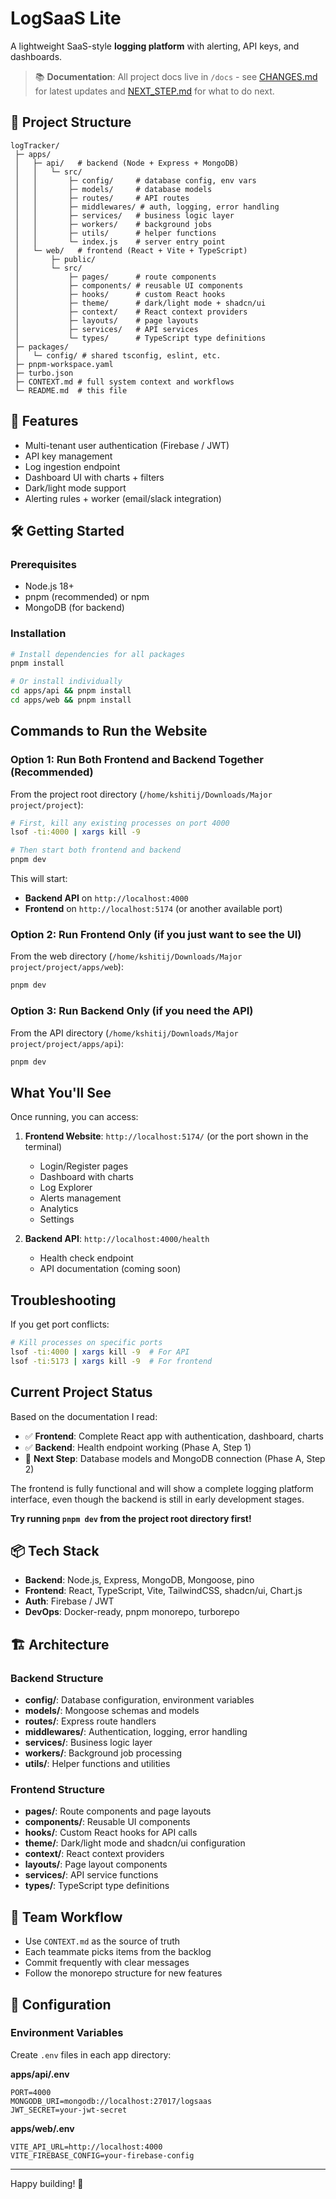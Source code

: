 # LogSaaS Lite

A lightweight SaaS-style **logging platform** with alerting, API keys, and dashboards.

> 📚 **Documentation**: All project docs live in `/docs` - see [CHANGES.md](docs/CHANGES.md) for latest updates and [NEXT_STEP.md](docs/NEXT_STEP.md) for what to do next.

## 📂 Project Structure

```
logTracker/
 ├─ apps/
 │   ├─ api/   # backend (Node + Express + MongoDB)
 │   │   └─ src/
 │   │       ├─ config/     # database config, env vars
 │   │       ├─ models/     # database models
 │   │       ├─ routes/     # API routes
 │   │       ├─ middlewares/ # auth, logging, error handling
 │   │       ├─ services/   # business logic layer
 │   │       ├─ workers/    # background jobs
 │   │       ├─ utils/      # helper functions
 │   │       └─ index.js    # server entry point
 │   └─ web/   # frontend (React + Vite + TypeScript)
 │       ├─ public/
 │       └─ src/
 │           ├─ pages/      # route components
 │           ├─ components/ # reusable UI components
 │           ├─ hooks/      # custom React hooks
 │           ├─ theme/      # dark/light mode + shadcn/ui
 │           ├─ context/    # React context providers
 │           ├─ layouts/    # page layouts
 │           ├─ services/   # API services
 │           └─ types/      # TypeScript type definitions
 ├─ packages/
 │   └─ config/ # shared tsconfig, eslint, etc.
 ├─ pnpm-workspace.yaml
 ├─ turbo.json
 ├─ CONTEXT.md # full system context and workflows
 └─ README.md  # this file
```

## 🚀 Features
- Multi-tenant user authentication (Firebase / JWT)
- API key management
- Log ingestion endpoint
- Dashboard UI with charts + filters
- Dark/light mode support
- Alerting rules + worker (email/slack integration)

## 🛠️ Getting Started

### Prerequisites
- Node.js 18+ 
- pnpm (recommended) or npm
- MongoDB (for backend)

### Installation
```bash
# Install dependencies for all packages
pnpm install

# Or install individually
cd apps/api && pnpm install
cd apps/web && pnpm install
```

## Commands to Run the Website

### Option 1: Run Both Frontend and Backend Together (Recommended)
From the project root directory (`/home/kshitij/Downloads/Major project/project`):

```bash
# First, kill any existing processes on port 4000
lsof -ti:4000 | xargs kill -9

# Then start both frontend and backend
pnpm dev
```

This will start:
- **Backend API** on `http://localhost:4000`
- **Frontend** on `http://localhost:5174` (or another available port)

### Option 2: Run Frontend Only (if you just want to see the UI)
From the web directory (`/home/kshitij/Downloads/Major project/project/apps/web`):

```bash
pnpm dev
```

### Option 3: Run Backend Only (if you need the API)
From the API directory (`/home/kshitij/Downloads/Major project/project/apps/api`):

```bash
pnpm dev
```

## What You'll See

Once running, you can access:

1. **Frontend Website**: `http://localhost:5174/` (or the port shown in the terminal)
   - Login/Register pages
   - Dashboard with charts
   - Log Explorer
   - Alerts management
   - Analytics
   - Settings

2. **Backend API**: `http://localhost:4000/health`
   - Health check endpoint
   - API documentation (coming soon)

## Troubleshooting

If you get port conflicts:

```bash
# Kill processes on specific ports
lsof -ti:4000 | xargs kill -9  # For API
lsof -ti:5173 | xargs kill -9  # For frontend
```

## Current Project Status

Based on the documentation I read:
- ✅ **Frontend**: Complete React app with authentication, dashboard, charts
- ✅ **Backend**: Health endpoint working (Phase A, Step 1)
- 🔄 **Next Step**: Database models and MongoDB connection (Phase A, Step 2)

The frontend is fully functional and will show a complete logging platform interface, even though the backend is still in early development stages.

**Try running `pnpm dev` from the project root directory first!**

## 📦 Tech Stack
- **Backend**: Node.js, Express, MongoDB, Mongoose, pino
- **Frontend**: React, TypeScript, Vite, TailwindCSS, shadcn/ui, Chart.js
- **Auth**: Firebase / JWT
- **DevOps**: Docker-ready, pnpm monorepo, turborepo

## 🏗️ Architecture

### Backend Structure
- **config/**: Database configuration, environment variables
- **models/**: Mongoose schemas and models
- **routes/**: Express route handlers
- **middlewares/**: Authentication, logging, error handling
- **services/**: Business logic layer
- **workers/**: Background job processing
- **utils/**: Helper functions and utilities

### Frontend Structure
- **pages/**: Route components and page layouts
- **components/**: Reusable UI components
- **hooks/**: Custom React hooks for API calls
- **theme/**: Dark/light mode and shadcn/ui configuration
- **context/**: React context providers
- **layouts/**: Page layout components
- **services/**: API service functions
- **types/**: TypeScript type definitions

## 👥 Team Workflow
- Use `CONTEXT.md` as the source of truth
- Each teammate picks items from the backlog
- Commit frequently with clear messages
- Follow the monorepo structure for new features

## 🔧 Configuration

### Environment Variables
Create `.env` files in each app directory:

**apps/api/.env**
```env
PORT=4000
MONGODB_URI=mongodb://localhost:27017/logsaas
JWT_SECRET=your-jwt-secret
```

**apps/web/.env**
```env
VITE_API_URL=http://localhost:4000
VITE_FIREBASE_CONFIG=your-firebase-config
```

---
Happy building! 🚀

